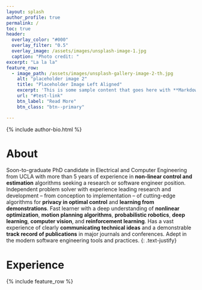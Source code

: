 ```yaml
---
layout: splash
author_profile: true
permalink: /
toc: true
header:
  overlay_color: "#000"
  overlay_filter: "0.5"
  overlay_image: /assets/images/unsplash-image-1.jpg
  caption: "Photo credit: "
excerpt: "La la la"
feature_row:
  - image_path: /assets/images/unsplash-gallery-image-2-th.jpg
    alt: "placeholder image 2"
    title: "Placeholder Image Left Aligned"
    excerpt: 'This is some sample content that goes here with **Markdown** formatting. Left aligned with `type="left"`'
    url: "#test-link"
    btn_label: "Read More"
    btn_class: "btn--primary"

---
```

{% include author-bio.html %}

# About

Soon-to-graduate PhD candidate in Electrical and Computer 
Engineering from UCLA with more than 5 years of experience 
in **non-linear 
control and estimation** algorithms seeking a research or 
software engineer position. Independent problem solver with 
experience leading research and development – from 
conception to implementation – of cutting-edge algorithms 
for **privacy in optimal control** and **learning from 
demonstrations**. Fast learner with a deep understanding of 
**nonlinear optimization**, **motion planning algorithms**, 
**probabilistic robotics**, **deep learning**, **computer vision**, 
and **reinforcement learning**. Has a vast experience of 
clearly **communicating technical ideas** and a demonstrable 
**track record of publications** in major journals and 
conferences. Adept in the modern software engineering tools
and practices.
{: .text-justify}

# Experience

{% include feature_row %}